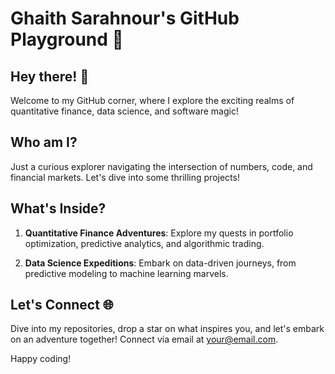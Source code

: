 # Ghaith Sarahnour's GitHub Playground 🚀

## Hey there! 👋

Welcome to my GitHub corner, where I explore the exciting realms of quantitative finance, data science, and software magic!

## Who am I?

Just a curious explorer navigating the intersection of numbers, code, and financial markets. Let's dive into some thrilling projects!

## What's Inside?

1. **Quantitative Finance Adventures**: Explore my quests in portfolio optimization, predictive analytics, and algorithmic trading.
   
2. **Data Science Expeditions**: Embark on data-driven journeys, from predictive modeling to machine learning marvels.

## Let's Connect 🌐

Dive into my repositories, drop a star on what inspires you, and let's embark on an adventure together! Connect via email at [your@email.com](mailto:ghaithsarahnour@gmail.com).

Happy coding!
